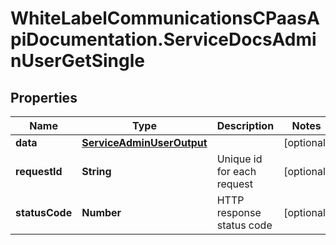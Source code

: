 # WhiteLabelCommunicationsCPaasApiDocumentation.ServiceDocsAdminUserGetSingle

## Properties

Name | Type | Description | Notes
------------ | ------------- | ------------- | -------------
**data** | [**ServiceAdminUserOutput**](ServiceAdminUserOutput.md) |  | [optional] 
**requestId** | **String** | Unique id for each request | [optional] 
**statusCode** | **Number** | HTTP response status code | [optional] 


